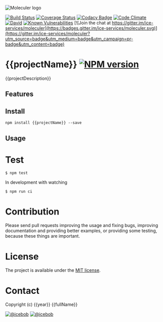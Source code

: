 ![Moleculer logo](http://moleculer.services/images/banner.png)

[![Build Status](https://travis-ci.org/{{username}}/{{projectName}}.svg?branch=master)](https://travis-ci.org/{{username}}/{{projectName}})
[![Coverage Status](https://coveralls.io/repos/github/{{username}}/{{projectName}}/badge.svg?branch=master)](https://coveralls.io/github/{{username}}/{{projectName}}?branch=master)
[![Codacy Badge](https://api.codacy.com/project/badge/Grade/<----hash----->)](https://www.codacy.com/app/<---username---->/{{projectName}}?utm_source=github.com&amp;utm_medium=referral&amp;utm_content={{username}}/{{projectName}}&amp;utm_campaign=Badge_Grade)
[![Code Climate](https://codeclimate.com/github/{{username}}/{{projectName}}/badges/gpa.svg)](https://codeclimate.com/github/{{username}}/{{projectName}})
[![David](https://img.shields.io/david/{{username}}/{{projectName}}.svg)](https://david-dm.org/{{username}}/{{projectName}})
[![Known Vulnerabilities](https://snyk.io/test/github/{{username}}/{{projectName}}/badge.svg)](https://snyk.io/test/github/{{username}}/{{projectName}})
[![Join the chat at https://gitter.im/ice-services/moleculer](https://badges.gitter.im/ice-services/moleculer.svg)](https://gitter.im/ice-services/moleculer?utm_source=badge&utm_medium=badge&utm_campaign=pr-badge&utm_content=badge)

# {{projectName}} [![NPM version](https://img.shields.io/npm/v/{{projectName}}.svg)](https://www.npmjs.com/package/{{projectName}})

{{projectDescription}}

## Features

## Install
```
npm install {{projectName}} --save
```

## Usage


# Test
```
$ npm test
```

In development with watching

```
$ npm run ci
```

# Contribution
Please send pull requests improving the usage and fixing bugs, improving documentation and providing better examples, or providing some testing, because these things are important.

# License
The project is available under the [MIT license](https://tldrlegal.com/license/mit-license).

# Contact
Copyright (c) {{year}} {{fullName}}

[![@icebob](https://img.shields.io/badge/github-ice--services-green.svg)](https://github.com/ice-services) [![@icebob](https://img.shields.io/badge/twitter-Icebobcsi-blue.svg)](https://twitter.com/Icebobcsi)